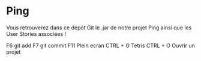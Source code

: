 # Ping

Vous retrouverez dans ce dépôt Git le .jar de notre projet Ping ainsi que les User Stories associées !

F6 git add
F7 git commit
F11 Plein ecran
CTRL + G Tetris
CTRL + O Ouvrir un projet
